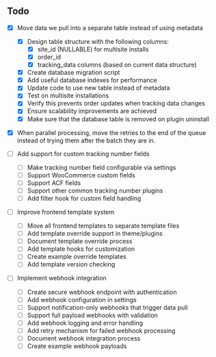 ## Todo
- [x] Move data we pull into a separate table instead of using metadata
  - [x] Design table structure with the following columns:
    - [x] site_id (NULLABLE) for multisite installs
    - [x] order_id
    - [x] tracking_data columns (based on current data structure)
  - [x] Create database migration script
  - [x] Add useful database indexes for performance
  - [x] Update code to use new table instead of metadata
  - [x] Test on multisite installations
  - [x] Verify this prevents order updates when tracking data changes
  - [x] Ensure scalability improvements are achieved
  - [x] Make sure that the database table is removed on plugin uninstall

- [x] When parallel processing, move the retries to the end of the queue instead of trying them after the batch they are in.

- [ ] Add support for custom tracking number fields
  - [ ] Make tracking number field configurable via settings
  - [ ] Support WooCommerce custom fields
  - [ ] Support ACF fields
  - [ ] Support other common tracking number plugins
  - [ ] Add filter hook for custom field handling

- [ ] Improve frontend template system
  - [ ] Move all frontend templates to separate template files
  - [ ] Add template override support in theme/plugins
  - [ ] Document template override process
  - [ ] Add template hooks for customization
  - [ ] Create example override templates
  - [ ] Add template version checking

- [ ] Implement webhook integration
  - [ ] Create secure webhook endpoint with authentication
  - [ ] Add webhook configuration in settings
  - [ ] Support notification-only webhooks that trigger data pull
  - [ ] Support full payload webhooks with validation
  - [ ] Add webhook logging and error handling
  - [ ] Add retry mechanism for failed webhook processing
  - [ ] Document webhook integration process
  - [ ] Create example webhook payloads
